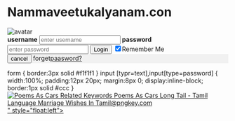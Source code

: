 # Nammaveetukalyanam.con
<!DOCTYPE HTML>
<html>
<link rel=stylesheet"href="<link rel="stylesheet" href="https://cdnjs.cloudflare.com/ajax/libs/font-awesome/4.7.0/css/font-awesome.min.css">
<link rel="stylesheet" type="text/cs" href="test.css">
<style>
.p1
{
color:white;
}
body
{
background image:url("<img src="https://www.pngkey.com/png/detail/249-2495682_poems-as-cars-related-keywords-poems-as-cars.png" alt="Poems As Cars Related Keywords Poems As Cars Long Tail - Tamil Language Marriage Wishes In Tamil@pngkey.com">
background-repeat:no repeat;
background-attachment:fixed;
background-position:center;
}
.header
{
	background-image:url("<img src="https://www.pngkey.com/png/detail/249-2495682_poems-as-cars-related-keywords-poems-as-cars.png" alt="Poems As Cars Related Keywords Poems As Cars Long Tail - Tamil Language Marriage Wishes In Tamil@pngkey.com">
	height:70px;
	width:110%;
	margin:-10px;
}
.footer
{
	position:absolute;
	right:0;
	bottom:0;
	left:0;
	height:5%;
	color:#863436;
	background-color:#000000;
	text-align:center;
}
p
{
	margin-left:20px;
	font-family:'courier new',courier.'lucida sans typewriter','lucida typewriter'monospace;
	font-size:16px;
	font-style:normal;
	font-variant:normal;
	font-weight:bold;
	line-height:26.4px
}
</style>
<form action="action-page.php" method="post"
<div class="imgcontainer">
<img src="avatar pic.jpg" alt="avatar" class="avatar">
</div>
<div class="container">
<label for="uname"><b>username</b></label>
<input type="text" placeholder="enter username" name="uname"required>
<label for="psw"><b>password</b></label>
<input type="password" placeholder="enter password" name="psw" required>
<button type="submit">Login</button>
<label>
<input type="checkbox" checked="checked" name=remember">Remember Me</label>
</div>
<div class="container" style="background-color:#f1f1f1">
<button type="button" class="cancelbtn">cancel</button>
<span class="psw">forget<a href="#">paasword?</a></span>
</div>
</form>
form
{
    border:3px solid #f1f1f1
}
input [typr=text],input[type=password]
{
    width:100%;
    padding:12px 20px;
    margin:8px 0;
    display:inline-block;
    border:1px solid #ccc
}
</head>
<body>
<div class="header">
</div>
<a href=testindex.html>
<img src="<img src="https://www.pngkey.com/png/detail/249-2495682_poems-as-cars-related-keywords-poems-as-cars.png" alt="Poems As Cars Related Keywords Poems As Cars Long Tail - Tamil Language Marriage Wishes In Tamil@pngkey.com">" style="float:left">
</a>
</div>
<div class="icon-bar">
<a class="active" href="#"><i class="fa fa-search"></i></a>
<a href="#"><i class="fa fa-envelop"></i></a>
<a href="#"><i class="fa fa-globe"></i></a>
<a href="#"><i class="fa fa trash"></i></a>
</div>
</body>
</html>

